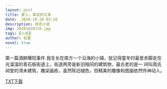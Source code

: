 ```yaml
---
layout: post
title: 爱人，英武的父亲
date:  2020-10-28 03:18
description: 同志小说
img: 20201028316.jpg
tags: [小说]
author: 初夏
novel: true
---
```

第一篇酒醉曝阳事件
我生长在南方一个沿海的小镇，犹记得童年时最爱赤脚走在光溜溜的青石板街道上，街道两旁是新旧相间的建筑物，最古老的是一
间叫周氏祠堂的清未建筑，雕梁画栋，虽然陈旧褪色，但精美的雕像和图画依然传神动人。

<a href="https://www.wmnhw.workers.dev/0:down/%E5%90%8C%E5%BF%97%E5%B0%8F%E8%AF%B4/%E7%88%B1%E4%BA%BA%EF%BC%8C%E8%8B%B1%E6%AD%A6%E7%9A%84%E7%88%B6%E4%BA%B2.txt">TXT下载</a>  